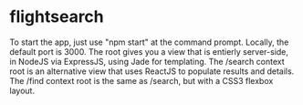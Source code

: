# flightsearch
To start the app, just use "npm start" at the command prompt. 
Locally, the default port is 3000. 
The root  gives you a view that is entierly server-side, in NodeJS via ExpressJS, using Jade for templating. 
The /search context root is an alternative view that uses ReactJS to populate results and details. 
The /find context root is the same as /search, but with a CSS3 flexbox layout. 
